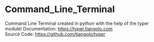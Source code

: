 # Command_Line_Terminal

Command Line Terminal created in python with the help of the typer module! 
   Documentation: https://typer.tiangolo.com<br>
   Source Code: https://github.com/tiangolo/typer<br>








